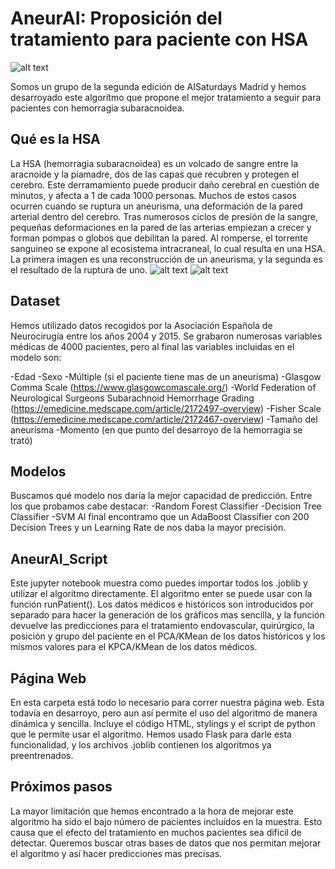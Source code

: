 # AneurAI: Proposición del tratamiento para paciente con HSA
![alt text](https://github.com/algadoc/AneurAI-AISaturdays-Madrid/blob/master/LogoAneurisma.PNG)

Somos un grupo de la segunda edición de AISaturdays Madrid y hemos desarroyado este algoritmo que propone el mejor tratamiento a seguir para pacientes con hemorragia subaracnoidea.

## Qué es la HSA

La HSA (hemorragia subaracnoidea) es un volcado de sangre entre la aracnoide y la piamadre, dos de las capas que recubren y protegen el cerebro. Este derramamiento puede producir daño cerebral en cuestión de minutos, y afecta a 1 de cada 1000 personas. Muchos de estos casos ocurren cuando se ruptura un aneurisma, una deformación de la pared arterial dentro del cerebro. Tras numerosos ciclos de presión de la sangre, pequeñas deformaciones en la pared de las arterias empiezan a crecer y forman pompas o globos que debilitan la pared. Al romperse, el torrente sanguineo se expone al ecosistema intracraneal, lo cual resulta en una HSA. La primera imagen es una reconstrucción de un aneurisma, y la segunda es el resultado de la ruptura de uno.
 ![alt text](https://github.com/algadoc/AneurAI-AISaturdays-Madrid/blob/master/Aneurisma.gif) ![alt text](https://github.com/algadoc/AneurAI-AISaturdays-Madrid/blob/master/HSA.png)

## Dataset

Hemos utilizado datos recogidos por la Asociación Española de Neurocirugía entre los años 2004 y 2015. Se grabaron numerosas variables médicas de 4000 pacientes, pero al final las variables incluidas en el modelo son:

-Edad
-Sexo
-Múltiple (si el paciente tiene mas de un aneurisma)
-Glasgow Comma Scale (https://www.glasgowcomascale.org/)
-World Federation of Neurological Surgeons Subarachnoid Hemorrhage Grading (https://emedicine.medscape.com/article/2172497-overview)
-Fisher Scale (https://emedicine.medscape.com/article/2172467-overview)
-Tamaño del aneurisma
-Momento (en que punto del desarroyo de la hemorragia se trató)

## Modelos

Buscamos qué modelo nos daría la mejor capacidad de predicción. Entre los que probamos cabe destacar:
-Random Forest Classifier
-Decision Tree Classifier
-SVM
Al final encontramo que un AdaBoost Classifier con 200 Decision Trees y un Learning Rate de nos daba la mayor precisión.

## AneurAI_Script

Este jupyter notebook muestra como puedes importar todos los .joblib y utilizar el algoritmo directamente. El algoritmo enter se puede usar con la función runPatient(). Los datos médicos e históricos son introducidos por separado para hacer la generación de los gráficos mas sencilla, y la función devuelve las predicciones para el tratamiento endovascular, quirúrgico, la posición y grupo del paciente en el PCA/KMean de los datos históricos y los mismos valores para el KPCA/KMean de los datos médicos.

## Página Web

En esta carpeta está todo lo necesario para correr nuestra página web. Esta todavía en desarroyo, pero aun así permite el uso del algoritmo de manera dinámica y sencilla. Incluye el código HTML, stylings y el script de python que le permite usar el algoritmo. Hemos usado Flask para darle esta funcionalidad, y los archivos .joblib contienen los algoritmos ya preentrenados.

## Próximos pasos

La mayor limitación que hemos encontrado a la hora de mejorar este algoritmo ha sido el bajo número de pacientes incluidos en la muestra. Esto causa que el efecto del tratamiento en muchos pacientes sea dificil de detectar. Queremos buscar otras bases de datos que nos permitan mejorar el algoritmo y así hacer predicciones mas precisas. 
